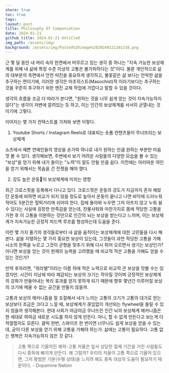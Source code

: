 ```yaml
---
share: true
toc: true
tags: 
layout: post
title: Philosophy Of Compensation
date: 2024-01-21
github_title: 2024-01-21-Untitled
img_path: /assets/img/
background: /assets/img/Pasted%20image%2020240121101218.png
---
```



근 몇 달 동안 내 머리 속의 한켠에서 머무르고 있는 생각 중 하나는 "지속 가능한 보상체계를 위해 내 삶에 특정 수준 이상의 고통은 불가피하다는 것"이다. 물론 개인적으로 삶의 대부분의 측면에서 안전 마진을 중요하게 생각하고, 불꽃같은 삶 보다는 안락한 삶을 추구하는 편이기에, 이러한 생각은 마조히스트(Masochist)적 이라기보다는 추구하는 것을 꾸준히 추구하기 위한 엔진 교체 작업에 가깝다고 말할 수 있을 것이다.

생각의 흐름을 조금 더 따라가 본다면, "원하는 것을 너무 쉽게 얻는 것이 지속가능하지 않다"는 생각이 저변에 깔려있는 듯 하고, 이는 인간의 보상체계를 서서히 균열내는 것이기에 그렇다.

이어지는 몇 가지 컨텍스트를 가져와 보면 이렇다.

1. Youtube Shorts / Instagram Reels로 대표되는 숏폼 컨텐츠들이 무너뜨리는 보상체계 

쇼츠에서 예쁜 연예인들의 영상을 손가락 하나로 내가 원하는 만큼 원하는 부분만 마음껏 볼 수 있다. 생각해보면, 주변에서 보기 어려운 사람들의 다양한 모습을 볼 수 있는 "보상"을 얻기 위해 내가 들이는 "노력"이 말도 안될 만큼 쉽다. 이전에는 아리따운 여인을 얻기 위해서는 목숨을 건 전쟁을 해야 했다.

2. 강도 높은 운동이 보상체계에 미치는 영향

최근 크로스핏을 등록해서 다니고 있다. 크로스핏은 운동의 강도가 지금까지 혼자 해왔던 운동에 비하면 비교가 되지 않을 정도로 높아서 운동이 끝나고 나면 바닥에 드러누워 적어도 5분간은 헐떡거리며 쉬어야 한다. 집에 돌아와 누우면 그저 아프지 않고 누워 쉴 수 있다는 사실에 굉장한 만족감을 얻는데, 찬물샤워와 마찬가지로 몸에 적당한 고통을 가한 후 이 고통을 이완하는 것만으로 인간의 뇌는 보상을 받는다고 느끼며, 이는 보상체계가 지속가능한 긍정적 피드백 루프를 형성하는데 도움을 준다.


이런 몇 가지 줄기의 생각들로부터 내 삶을 움직이는 보상체계에 대한 고민들을 다시 해본다. 삶을 지탱하는 몇 가지 중요한 보상이 있는데, 그것들이 과연 적당한 고통을 가해 시소의 한쪽을 누르고 그것이 균형을 맞추기 위해 다시 튀어 오르면서 생기는 보상인가? 아니면 보상을 얻는 것이 현재의 능력을 고려했을 때 비교적 적은 고통을 가해도 얻을 수 있는 것인가? 

만약 후자라면, "워라밸"이라는 이름 하에 적은 노력으로 비교적 큰 보상을 맛볼 수는 있겠지만. 시간이 지남에 따라 체감되는 보상의 크기는 작아질 것이며 긍정적인 보상체계의 강화가 만들어내는 복리 효과를 얻지 못하게 되기 때문에 향후 몇년간 이루어질 보상의 크기에 메울 수 없는 공간을 만들지 않을까.

고통과 보상의 매커니즘을 잘 조절해서 내가 느끼는 고통의 크기가 고통의 대가로 얻는 보상보다 조금은 크다고 느낄 때, 보상체계가 끊임없이 개선되는 flywheel을 돌릴 수 있지 않을까 생각해본다. 현대 사회가 야금야금 무너뜨린 인간 뇌의 보상체계 매커니즘은 현 세대로 하여금 새로운 시도를 하지 않게 만든다. 아니, 할 수 없게 만든다고 보는게 더 적절할지도 모른다. 클릭 한번, 스와이프 한 번이면 너무나도 쉽게 보상을 얻을 수 있는데, 굳이 다른 보상을 얻기 위해 고통을 가해야 하는가. 삶에는 고통이 필요하다. 고통 없는 행복은 지속가능하지 않은 것 같다.


> 고통 쪽으로 기울어진 쾌락-고통 저울은 앞서 상당한 절제 기간을 거친 사람들도 다시 중독에 빠지게 만든다. 왜 그럴까? 우리의 저울이 고통 쪽으로 기울어 있으면, 그저 평범한 기분(수평 상태)을 느끼려 해도 중독 대상의 도움이 필요하기 때문이다. - Dopamine Nation
